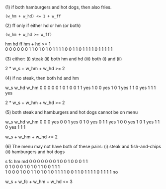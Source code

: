 (1) if both hamburgers and hot dogs, then also fries.

    (w_hm + w_hd) <= 1 + w_ff

(2) ff only if either hd or hm (or both)

    (w_hm + w_hd >= w_ff)

   hm  hd  ff    hm + hd >= 1  
   0   0   0      0
   0   0   1      1
   0   1   0      1
   0   1   1      1
   1   0   0      1
   1   0   1      1
   1   1   0      1
   1   1   1      1

(3) either:
  (i) steak
  (ii) both hm and hd
  (iii) both (i) and (ii)

  2 * w_s + w_hm + w_hd >= 2

(4) if no steak, then both hd and hm

   w_s  w_hd  w_hm
   0     0     0 
   0     0     1
   0     1     0
   0     1     1     yes
   1     0     0     yes
   1     0     1     yes
   1     1     0     yes
   1     1     1     yes

  2 * w_s + w_hm + w_hd >= 2

(5) both steak and hamburgers and hot dogs cannot be on menu

   w_s  w_hd  w_hm
   0     0     0     yes 
   0     0     1     yes
   0     1     0     yes
   0     1     1     yes
   1     0     0     yes
   1     0     1     yes
   1     1     0     yes
   1     1     1

   w_s + w_hm + w_hd <= 2

(6) The menu may not have both of these pairs:
  (i) steak and fish-and-chips
  (ii) hamburgers and hot dogs

   s   fc   hm   md
   0   0    0    0
   0   0    0    1
   0   0    1    0
   0   0    1    1   
   0   1    0    0
   0   1    0    1
   0   1    1    0
   0   1    1    1  
   1   0    0    0
   1   0    0    1
   1   0    1    0
   1   0    1    1 
   1   1    0    0 
   1   1    0    1
   1   1    1    0
   1   1    1    1   no

  w_s + w_fc + w_hm + w_hd <= 3


